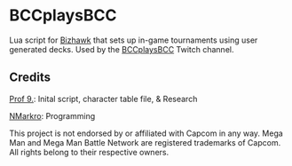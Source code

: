 # BCCplaysBCC
Lua script for [Bizhawk](https://github.com/TASEmulators/BizHawk) that sets up in-game tournaments using user generated decks. Used by the [BCCplaysBCC](https://twitch.tv/BCCplaysBCC) Twitch channel. 

## Credits
[Prof 9.](https://twitter.com/Prof9): Inital script, character table file, & Research

[NMarkro](https://twitter.com/NMarkro): Programming

This project is not endorsed by or affiliated with Capcom in any way. Mega Man and Mega Man Battle Network are registered trademarks of Capcom. All rights belong to their respective owners.